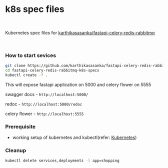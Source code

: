 # k8s spec files

<br>

Kubernetes spec files for [karthikasasanka/fastapi-celery-redis-rabbitmq](https://github.com/karthikasasanka/fastapi-celery-redis-rabbitmq)

<br>

### How to start sevices 

```bash
git clone https://github.com/karthikasasanka/fastapi-celery-redis-rabbitmq-k8s-specs
cd fastapi-celery-redis-rabbitmq-k8s-specs
kubectl create -f .
```

This will expose fastapi application on 5000 and celery flower on 5555

swagger docs - `http://localhost:5000/`

redoc - `http://localhost:5000/redoc`

celery flower - `http://localhost:5555`

### Prerequisite

  * working setup of kubernetes and kubectl(refer: [Kubernetes](https://kubernetes.io/docs/tasks/tools/))


### Cleanup

```bash
kubectl delete services,deployments -l app=shopping
```
